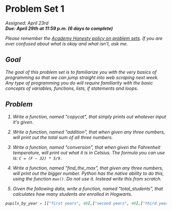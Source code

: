 # Problem Set 1
<i>Assigned: April 23rd<i>
<br/><b>Due: April 29th at 11:59 p.m. (6 days to complete)</b>

Please remember the [Academy Honesty policy on problem sets](http://cdn.cs50.net/2014/fall/lectures/0/w/syllabus/syllabus.html#academic_honesty). If you are ever confused about what is okay and what isn't, ask me. 

## Goal
The goal of this problem set is to familiarize you with the very basics of programming so that we can jump straight into web scraping next week. Any type of programming you do will require familiarity with the basic concepts of variables, functions, lists, if statements and loops. 

## Problem

1. Write a function, named "copycat", that simply prints out whatever input it's given.

2. Write a function, named "addition", that when given any three numbers, will print out the total sum of all three numbers.

3. Write a function, named "conversion", that when given the Fahrenheit temperature, will print out what it is in Celsius. The formula you can use is: ```C = (F – 32) * 5/9.```

4. Write a function, named "find_the_max", that given any three numbers, will print out the bigger number. Python has the native ability to do this, using the function ```max()```. Do not use it. Instead write this from scratch.

5. Given the following data, write a function, named "total_students", that calculates how many students are enrolled in Hogwarts.

```python
pupils_by_year = [["first years", 40],["second years", 40],["third years", 38],["fourth years", 35],["fifth years", 30],["sixth years", 29],["seventh years", 23]]
```
